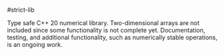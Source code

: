 #strict-lib

Type safe C++ 20 numerical library. Two-dimensional arrays are not included since
some functionality is not complete yet. Documentation, testing, and additional
functionality, such as numerically stable operations, is an ongoing work.
